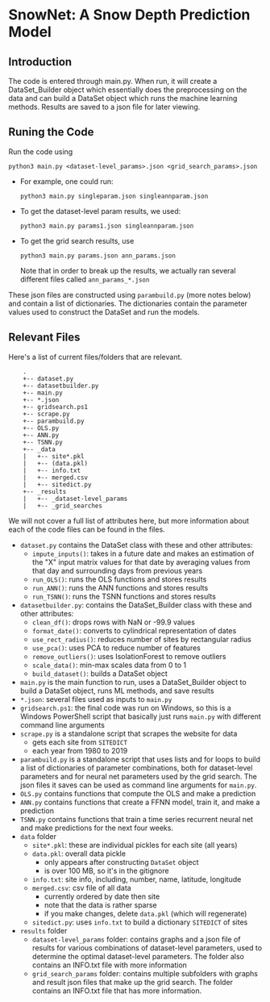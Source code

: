 # SnowNet: A Snow Depth Prediction Model

## Introduction

The code is entered through main.py. When run, it will create a DataSet_Builder
object which essentially does the preprocessing on the data and can build a
DataSet object which runs the machine learning methods. Results are saved to a
json file for later viewing.

## Runing the Code

Run the code using

`python3 main.py <dataset-level_params>.json <grid_search_params>.json`

* For example, one could run:

    `python3 main.py singleparam.json singleannparam.json`

* To get the dataset-level param results, we used:

    `python3 main.py params1.json singleannparam.json`

* To get the grid search results, use

    `python3 main.py params.json ann_params.json`

    Note that in order to break up the results, we actually ran several
    different files called `ann_params_*.json`


These json files are constructed using `parambuild.py` (more notes below) and
contain a list of dictionaries. The dictionaries contain the parameter values
used to construct the DataSet and run the models.


## Relevant Files

Here's a list of current files/folders that are relevant.
```
    .
    +-- dataset.py
    +-- datasetbuilder.py
    +-- main.py
    +-- *.json
    +-- gridsearch.ps1
    +-- scrape.py
    +-- parambuild.py
    +-- OLS.py
    +-- ANN.py
    +-- TSNN.py
    +-- _data
    |   +-- site*.pkl
    |   +-- (data.pkl)
    |   +-- info.txt
    |   +-- merged.csv
    |   +-- sitedict.py
    +-- _results
    |   +-- _dataset-level_params
    |   +-- _grid_searches

```

We will not cover a full list of attributes here, but more information about
each of the code files can be found in the files.

* `dataset.py` contains the DataSet class with these and other attributes:
    * `impute_inputs()`: takes in a future date and makes an estimation of
    the "X" input matrix values for that date by averaging values from that
    day and surrounding days from previous years
    * `run_OLS()`: runs the OLS functions and stores results
    * `run_ANN()`: runs the ANN functions and stores results
    * `run_TSNN()`: runs the TSNN functions and stores results
* `datasetbuilder.py`: contains the DataSet_Builder class with these and other
attributes:
    * `clean_df()`: drops rows with NaN or -99.9 values
    * `format_date()`: converts to cylindrical representation of dates
    * `use_rect_radius()`: reduces number of sites by rectangular radius
    * `use_pca()`: uses PCA to reduce number of features
    * `remove_outliers()`: uses IsolationForest to remove outliers
    * `scale_data()`: min-max scales data from 0 to 1
    * `build_dataset()`: builds a DataSet object
* `main.py` is the main function to run, uses a DataSet_Builder object to build
a DataSet object, runs ML methods, and save results
* `*.json`: several files used as inputs to `main.py`
* `gridsearch.ps1`: the final code was run on Windows, so this is a Windows
PowerShell script that basically just runs `main.py` with different command
line arguments
* `scrape.py` is a standalone script that scrapes the website for data
    * gets each site from `SITEDICT`
    * each year from 1980 to 2019
* `parambuild.py` is a standalone script that uses lists and for loops to build
a list of dictionaries of parameter combinations, both for dataset-level
parameters and for neural net parameters used by the grid search. The json files
it saves can be used as command line arguments for `main.py`.
* `OLS.py` contains functions that compute the OLS and make a prediction
* `ANN.py` contains functions that create a FFNN model, train it, and make a
prediction
* `TSNN.py` contains functions that train a time series recurrent neural net
and make predictions for the next four weeks.
* `data` folder
    * `site*.pkl`: these are individual pickles for each site (all years)
    * `data.pkl`: overall data pickle
        * only appears after constructing `DataSet` object
        * is over 100 MB, so it's in the gitignore
    * `info.txt`: site info, including, number, name, latitude, longitude
    * `merged.csv`: csv file of all data
        * currently ordered by date then site
        * note that the data is rather sparse
        * if you make changes, delete `data.pkl` (which will regenerate)
    * `sitedict.py`: uses `info.txt` to build a dictionary `SITEDICT` of sites
* `results` folder
    * `dataset-level_params` folder: contains graphs and a json file of results
    for various combinations of dataset-level parameters, used to determine the
    optimal dataset-level parameters. The folder also contains an INFO.txt file
    with more information
    * `grid_search_params` folder: contains multiple subfolders with graphs and
    result json files that make up the grid search. The folder contains an
    INFO.txt file that has more information.
